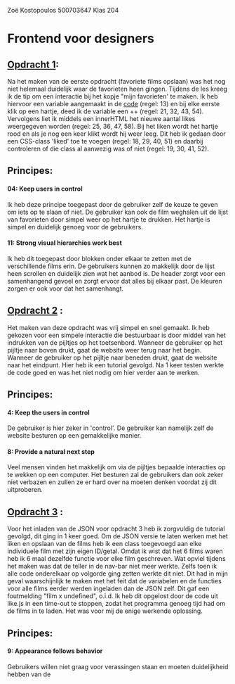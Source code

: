 Zoë Kostopoulos 
500703647
Klas 204 

# Frontend voor designers


## [Opdracht 1](frontend_opdracht1/): 
Na het maken van de eerste opdracht (favoriete films opslaan) was het nog niet helemaal duidelijk waar de favorieten heen gingen. Tijdens de les kreeg ik de tip om een interactie bij het kopje "mijn favorieten' te maken. Ik heb hiervoor een variable aangemaakt in de [code](frontend_opdracht1/js/like.js) (regel: 13) en bij elke eerste klik op een hartje, deed ik de variable een ++ (regel: 21, 32, 43, 54). Vervolgens liet ik middels een innerHTML het nieuwe aantal likes weergegeven worden (regel: 25, 36, 47, 58). Bij het liken wordt het hartje rood en als je nog een keer klikt wordt hij weer leeg. Dit heb ik gedaan door een CSS-class 'liked' toe te voegen (regel: 18, 29, 40, 51) en daarbij controleren of die class al aanwezig was of niet (regel: 19, 30, 41, 52). 

## Principes: 

#### 04: Keep users in control 
Ik heb deze principe toegepast door de gebruiker zelf de keuze te geven om iets op te slaan of niet. De gebruiker kan ook de film weghalen uit de lijst van favorieten door simpel weer op het hartje te drukken. Het hartje is simpel en duidelijk genoeg voor de gebruikers. 

#### 11: Strong visual hierarchies work best
Ik heb dit toegepast door blokken onder elkaar te zetten met de verschillende films erin. De gebruikers kunnen zo makkelijk door de lijst heen scrollen en duidelijk zien wat het aanbod is. De header zorgt voor een samenhangend gevoel en zorgt ervoor dat alles bij elkaar past. De kleuren zorgen er ook voor dat het samenhangt.


## [Opdracht 2](frontend_opdracht2/) :
Het maken van deze opdracht was vrij simpel en snel gemaakt. Ik heb gekozen voor een simpele interactie die bestuurbaar is door middel van het indrukken van de pijltjes op het toetsenbord. Wanneer de gebruiker op het pijltje naar boven drukt, gaat de website weer terug naar het begin. Wanneer de gebruiker op het pijltje naar beneden drukt, gaat de website naar het eindpunt. Hier heb ik een tutorial gevolgd. Na 1 keer testen werkte de code goed en was het niet nodig om hier verder aan te werken. 

## Principes: 

#### 4: Keep the users in control
De gebruiker is hier zeker in 'control'. De gebruiker kan namelijk zelf de website besturen op een gemakkelijke manier. 

#### 8: Provide a natural next step 
Veel mensen vinden het makkelijk om via de pijltjes bepaalde interacties op te wekken op een computer. Het besturen zal de gebruikers dan ook zeker niet verbazen en zullen ze er hard over na moeten denken voordat zij dit uitproberen.


## [Opdracht 3](frontend_opdracht3/) :
Voor het inladen van de JSON voor opdracht 3 heb ik zorgvuldig de tutorial gevolgd, dit ging in 1 keer goed. Om de JSON versie te laten werken met het liken en opslaan van de films heb ik een class toegevoegd aan elke individuele film met zijn eigen ID/getal. Omdat ik wist dat het 6 films waren heb ik 6 maal dezelfde functie voor elke film geschreven. 
Wat opviel tijdens het maken was dat de teller in de nav-bar niet meer werkte. Zelfs toen ik alle code onderelkaar op volgorde ging zetten werkte dit niet. Dit had in mijn geval waarschijnlijk te maken met het feit dat de variabelen en de functies voor alle films eerder werden ingeladen dan de JSON zelf. Dit gaf een foutmelding "film x undefined", o.i.d. Ik heb dit opgelost door de code uit like.js in een time-out te stoppen, zodat het programma genoeg tijd had om de films in te laden. Het was voor mij de enige werkende oplossing. 

## Principes:

#### 9: Appearance follows behavior
Gebruikers willen niet graag voor verassingen staan en moeten duidelijkheid hebben van de 

